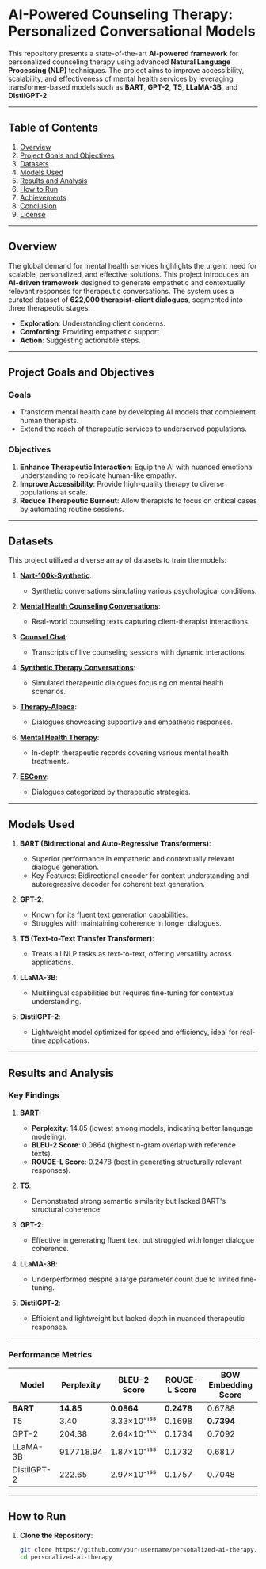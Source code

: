 # AI-Powered Counseling Therapy: Personalized Conversational Models

This repository presents a state-of-the-art **AI-powered framework** for personalized counseling therapy using advanced **Natural Language Processing (NLP)** techniques. The project aims to improve accessibility, scalability, and effectiveness of mental health services by leveraging transformer-based models such as **BART**, **GPT-2**, **T5**, **LLaMA-3B**, and **DistilGPT-2**.

---

## Table of Contents

1. [Overview](#overview)
2. [Project Goals and Objectives](#project-goals-and-objectives)
3. [Datasets](#datasets)
4. [Models Used](#models-used)
5. [Results and Analysis](#results-and-analysis)
6. [How to Run](#how-to-run)
7. [Achievements](#achievements)
8. [Conclusion](#conclusion)
9. [License](#license)

---

## Overview

The global demand for mental health services highlights the urgent need for scalable, personalized, and effective solutions. This project introduces an **AI-driven framework** designed to generate empathetic and contextually relevant responses for therapeutic conversations. The system uses a curated dataset of **622,000 therapist-client dialogues**, segmented into three therapeutic stages:
- **Exploration**: Understanding client concerns.
- **Comforting**: Providing empathetic support.
- **Action**: Suggesting actionable steps.

---

## Project Goals and Objectives

### Goals
- Transform mental health care by developing AI models that complement human therapists.
- Extend the reach of therapeutic services to underserved populations.

### Objectives
1. **Enhance Therapeutic Interaction**: Equip the AI with nuanced emotional understanding to replicate human-like empathy.
2. **Improve Accessibility**: Provide high-quality therapy to diverse populations at scale.
3. **Reduce Therapeutic Burnout**: Allow therapists to focus on critical cases by automating routine sessions.

---

## Datasets

This project utilized a diverse array of datasets to train the models:

1. **[Nart-100k-Synthetic](https://huggingface.co/datasets/jerryjalapeno/nart-100k-synthetic)**:
   - Synthetic conversations simulating various psychological conditions.

2. **[Mental Health Counseling Conversations](https://huggingface.co/datasets/Amod/mental_health_counseling_conversations)**:
   - Real-world counseling texts capturing client-therapist interactions.

3. **[Counsel Chat](https://huggingface.co/datasets/nbertagnolli/counsel-chat)**:
   - Transcripts of live counseling sessions with dynamic interactions.

4. **[Synthetic Therapy Conversations](https://huggingface.co/datasets/Mr-Bhaskar/Synthetic_Therapy_Conversations)**:
   - Simulated therapeutic dialogues focusing on mental health scenarios.

5. **[Therapy-Alpaca](https://huggingface.co/datasets/adarshxs/Therapy-Alpaca)**:
   - Dialogues showcasing supportive and empathetic responses.

6. **[Mental Health Therapy](https://huggingface.co/datasets/fadodr/mental_health_therapy)**:
   - In-depth therapeutic records covering various mental health treatments.

7. **[ESConv](https://huggingface.co/datasets/thu-coai/esconv)**:
   - Dialogues categorized by therapeutic strategies.

---

## Models Used

1. **BART (Bidirectional and Auto-Regressive Transformers)**:
   - Superior performance in empathetic and contextually relevant dialogue generation.
   - Key Features: Bidirectional encoder for context understanding and autoregressive decoder for coherent text generation.

2. **GPT-2**:
   - Known for its fluent text generation capabilities.
   - Struggles with maintaining coherence in longer dialogues.

3. **T5 (Text-to-Text Transfer Transformer)**:
   - Treats all NLP tasks as text-to-text, offering versatility across applications.

4. **LLaMA-3B**:
   - Multilingual capabilities but requires fine-tuning for contextual understanding.

5. **DistilGPT-2**:
   - Lightweight model optimized for speed and efficiency, ideal for real-time applications.

---

## Results and Analysis

### Key Findings

1. **BART**:
   - **Perplexity**: 14.85 (lowest among models, indicating better language modeling).
   - **BLEU-2 Score**: 0.0864 (highest n-gram overlap with reference texts).
   - **ROUGE-L Score**: 0.2478 (best in generating structurally relevant responses).

2. **T5**:
   - Demonstrated strong semantic similarity but lacked BART's structural coherence.

3. **GPT-2**:
   - Effective in generating fluent text but struggled with longer dialogue coherence.

4. **LLaMA-3B**:
   - Underperformed despite a large parameter count due to limited fine-tuning.

5. **DistilGPT-2**:
   - Efficient and lightweight but lacked depth in nuanced therapeutic responses.

---

### Performance Metrics

| Model         | Perplexity | BLEU-2 Score | ROUGE-L Score | BOW Embedding Score |
|---------------|------------|--------------|---------------|----------------------|
| **BART**      | **14.85**  | **0.0864**   | **0.2478**    | 0.6788               |
| T5            | 3.40       | 3.33×10⁻¹⁵⁵  | 0.1698        | **0.7394**           |
| GPT-2         | 204.38     | 2.64×10⁻¹⁵⁵  | 0.1734        | 0.7092               |
| LLaMA-3B      | 917718.94  | 1.87×10⁻¹⁵⁵  | 0.1732        | 0.6817               |
| DistilGPT-2   | 222.65     | 2.97×10⁻¹⁵⁵  | 0.1757        | 0.7048               |

---

## How to Run

1. **Clone the Repository**:

   ```bash
   git clone https://github.com/your-username/personalized-ai-therapy.git
   cd personalized-ai-therapy
